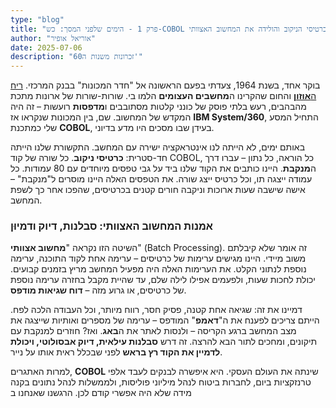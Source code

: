 ```yaml
---
type: "blog"
title: "פרק 1 - הימים שלפני המסך: כש-COBOL פגשה את כרטיסי הניקוב והולידה את המחשוב האצוותי"
author: "אוריאל אופיר"
date: 2025-07-06
description: "זכרונות משנות ה60'"
---
```


בוקר אחד, בשנת 1964, צעדתי בפעם הראשונה אל "חדר המכונות" בבנק המרכזי. [ריח ה**אוזון**](./apendix/ozon-smell.md) והחום שהקרינו ה**מחשבים העצומים** הלמו בי. שורות-שורות של ארונות מתכת מהבהבים, רעש בלתי פוסק של כונני קלטות מסתובבים ו**מדפסות** רועשות – זה היה המקדש של המחשוב. שם, בין המכונות שנקראו אז **IBM System/360**, התחיל המסע שלי כמתכנת **COBOL**, בעידן שבו מסכים היו מדע בדיוני.

באותם ימים, לא הייתה לנו אינטראקציה ישירה עם המחשב. התקשורת שלנו הייתה חד-סטרית: **כרטיסי ניקוב**. כל שורה של קוד COBOL, כל הוראה, כל נתון – עברו דרך ה**מנקבת**. היינו כותבים את הקוד שלנו ביד על גבי טפסים מיוחדים עם 80 עמודות. כל עמודה ייצגה תו, וכל כרטיס ייצג שורה. את הטפסים האלה היינו מוסרים ל"מנקבת" – אישה שישבה שעות ארוכות וניקבה חורים קטנים בכרטיסים, שהפכו אחר כך לשפת המחשב.

### אמנות המחשוב האצוותי: סבלנות, דיוק ודמיוּן

השיטה הזו נקראה "**מחשוב אצוותי**" (Batch Processing). זה אומר שלא קיבלתם משוב מיידי. היינו מגישים ערימות של כרטיסים – ערימה אחת לקוד התוכנה, ערימה נוספת לנתוני הקלט. את הערימות האלה היה מפעיל המחשב מריץ בזמנים קבועים. יכולת לחכות שעות, ולפעמים אפילו לילה שלם, עד שהיית מקבל בחזרה ערימה נוספת של כרטיסים, או גרוע מזה – **דוח שגיאות מודפס**.

דמיינו את זה: שגיאה אחת קטנה, פסיק חסר, רווח מיותר, וכל העבודה הלכה לפח. הייתם צריכים לפענח את ה"**דאמפ**" המודפס – ערימה של מספרים ואותיות שייצגה את מצב המחשב ברגע הקריסה – ולנסות לאתר את ה**באג**. ואז? חוזרים למנקבת עם תיקונים, ומחכים לתור הבא להרצה. זה דרש **סבלנות עילאית, דיוק אבסולוטי, ויכולת לדמיין את הקוד רץ בראש** לפני שבכלל ראית אותו על נייר.

למרות האתגרים, **COBOL** שינתה את העולם העסקי. היא איפשרה לבנקים לעבד אלפי טרנזקציות ביום, לחברות ביטוח לנהל מיליוני פוליסות, ולממשלות לנהל נתונים בקנה מידה שלא היה אפשרי קודם לכן. הרגשנו שאנחנו ב